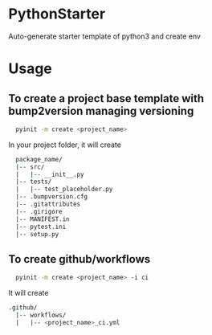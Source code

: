# PythonStarter
 Auto-generate starter template of python3 and create env

# Usage
## To create a project base template with bump2version managing versioning
```bash
  pyinit -m create <project_name> 
```
In your project folder, it will create 
```bash
  package_name/
  |-- src/
  |   |-- __init__.py
  |-- tests/
  |   |-- test_placeholder.py
  |-- .bumpversion.cfg
  |-- .gitattributes
  |-- .girigore
  |-- MANIFEST.in
  |-- pytest.ini
  |-- setup.py
```

## To create github/workflows
```bash
  pyinit -m create <project_name> -i ci 
```

It will create
```bash
.github/
  |-- workflows/
  |   |-- <project_name>_ci.yml

```




